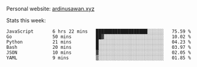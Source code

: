 Personal website: [ardinusawan.xyz](https://ardinusawan.xyz)

Stats this week:
<!--START_SECTION:waka-->

```text
JavaScript       6 hrs 22 mins   ███████████████████░░░░░░   75.59 %
Go               50 mins         ██▓░░░░░░░░░░░░░░░░░░░░░░   10.02 %
Python           21 mins         █░░░░░░░░░░░░░░░░░░░░░░░░   04.23 %
Bash             20 mins         █░░░░░░░░░░░░░░░░░░░░░░░░   03.97 %
JSON             10 mins         ▓░░░░░░░░░░░░░░░░░░░░░░░░   02.05 %
YAML             9 mins          ▒░░░░░░░░░░░░░░░░░░░░░░░░   01.85 %
```

<!--END_SECTION:waka-->
